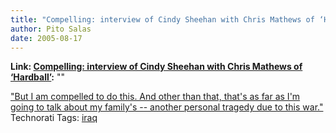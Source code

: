 ```yaml
---
title: "Compelling: interview of Cindy Sheehan with Chris Mathews of ‘Hardball’"
author: Pito Salas
date: 2005-08-17
---
```


**Link: [Compelling: interview of Cindy Sheehan with Chris Mathews of ‘Hardball’](None):** ""

["But I am compelled to do this. And other than that, that's as far as I'm
going to talk about my family's -- another personal tragedy due to this
war."](<http://msnbc.msn.com/Default.aspx?id=8972147&uart=10&uarc=Rating>)
Technorati Tags: [iraq](<http://technorati.com/tag/iraq>)


